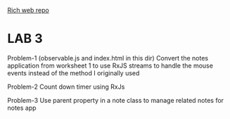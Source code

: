 [Rich web repo](https://github.com/Joshrrrrr/lab1/)

# LAB 3
Problem-1  (observable.js and index.html in this dir) Convert the notes application from worksheet 1 to use RxJS streams to handle the mouse events instead of the method I originally used 

Problem-2  Count down timer using RxJs

Problem-3  Use parent property in a note class to manage related notes for notes app
